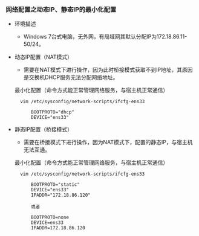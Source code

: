 ### 网络配置之动态IP、静态IP的最小化配置 ###
- 环境描述
	- Windows 7台式电脑，无外网，有局域网其默认分配IP为172.18.86.11-50/24。

- 动态IP配置（NAT模式）
	- 需要在NAT模式下进行操作，因为此时桥接模式获取不到IP地址，其原因是交换机DHCP服务无法分配网络地址。


	最小化配置（命令方式能正常管理网络服务，与宿主机正常通信）

		vim /etc/sysconfig/network-scripts/ifcfg-ens33
		
			BOOTPROTO="dhcp"
			DEVICE="ens33"

- 静态IP配置（桥接模式）
	- 需要在桥接模式下进行操作，因为NAT模式下，配置的静态IP，与宿主机无法互通。


	最小化配置（命令方式能正常管理网络服务，与宿主机正常通信）
	
		vim /etc/sysconfig/network-scripts/ifcfg-ens33
		
			BOOTPROTO="static"
			DEVICE="ens33"
			IPADDR="172.18.86.120"			
	
			或者

			BOOTPROTO=none
			DEVICE=ens33
			IPADDR=172.18.86.120

